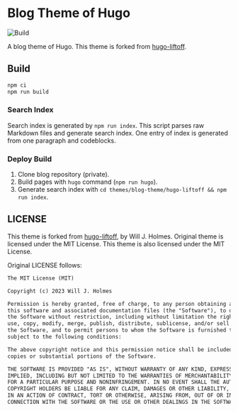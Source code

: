 # Blog Theme of Hugo

![Build](https://github.com/smallkirby/blog-theme/actions/workflows/lint.yml/badge.svg)

A blog theme of Hugo.
This theme is forked from [hugo-liftoff](https://github.com/wjh18/hugo-liftoff).

## Build

```bash
npm ci
npm run build
```

### Search Index

Search index is generated by `npm run index`.
This script parses raw Markdown files and generate search index.
One entry of index is generated from one paragraph and codeblocks.

### Deploy Build

1. Clone blog repository (private).
2. Build pages with `hugo` command (`npm run hugo`).
3. Generate search index with `cd themes/blog-theme/hugo-liftoff && npm run index`.

## LICENSE

This theme is forked from [hugo-liftoff](https://github.com/wjh18/hugo-liftoff), by Will J. Holmes.
Original theme is licensed under the MIT License.
This theme is also licensed under the MIT License.

Original LICENSE follows:

```txt
The MIT License (MIT)

Copyright (c) 2023 Will J. Holmes

Permission is hereby granted, free of charge, to any person obtaining a copy of
this software and associated documentation files (the "Software"), to deal in
the Software without restriction, including without limitation the rights to
use, copy, modify, merge, publish, distribute, sublicense, and/or sell copies of
the Software, and to permit persons to whom the Software is furnished to do so,
subject to the following conditions:

The above copyright notice and this permission notice shall be included in all
copies or substantial portions of the Software.

THE SOFTWARE IS PROVIDED "AS IS", WITHOUT WARRANTY OF ANY KIND, EXPRESS OR
IMPLIED, INCLUDING BUT NOT LIMITED TO THE WARRANTIES OF MERCHANTABILITY, FITNESS
FOR A PARTICULAR PURPOSE AND NONINFRINGEMENT. IN NO EVENT SHALL THE AUTHORS OR
COPYRIGHT HOLDERS BE LIABLE FOR ANY CLAIM, DAMAGES OR OTHER LIABILITY, WHETHER
IN AN ACTION OF CONTRACT, TORT OR OTHERWISE, ARISING FROM, OUT OF OR IN
CONNECTION WITH THE SOFTWARE OR THE USE OR OTHER DEALINGS IN THE SOFTWARE.
```
